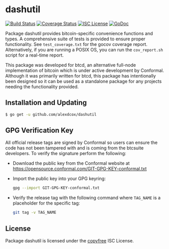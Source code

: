 dashutil
=======

[![Build Status](http://img.shields.io/travis/alexdcox/dashutil.svg)](https://travis-ci.org/alexdcox/dashutil)
[![Coverage Status](http://img.shields.io/coveralls/alexdcox/dashutil.svg)](https://coveralls.io/r/alexdcox/dashutil?branch=master)
[![ISC License](http://img.shields.io/badge/license-ISC-blue.svg)](http://copyfree.org)
[![GoDoc](http://img.shields.io/badge/godoc-reference-blue.svg)](http://godoc.org/github.com/alexdcox/dashutil)

Package dashutil provides bitcoin-specific convenience functions and types. A comprehensive suite of tests is provided
to ensure proper functionality. See
`test_coverage.txt` for the gocov coverage report. Alternatively, if you are running a POSIX OS, you can run
the `cov_report.sh` script for a real-time report.

This package was developed for btcd, an alternative full-node implementation of bitcoin which is under active
development by Conformal. Although it was primarily written for btcd, this package has intentionally been designed so it
can be used as a standalone package for any projects needing the functionality provided.

## Installation and Updating

```bash
$ go get -u github.com/alexdcox/dashutil
```

## GPG Verification Key

All official release tags are signed by Conformal so users can ensure the code has not been tampered with and is coming
from the btcsuite developers. To verify the signature perform the following:

- Download the public key from the Conformal website at
  https://opensource.conformal.com/GIT-GPG-KEY-conformal.txt

- Import the public key into your GPG keyring:
  ```bash
  gpg --import GIT-GPG-KEY-conformal.txt
  ```

- Verify the release tag with the following command where `TAG_NAME` is a placeholder for the specific tag:
  ```bash
  git tag -v TAG_NAME
  ```

## License

Package dashutil is licensed under the [copyfree](http://copyfree.org) ISC License.
